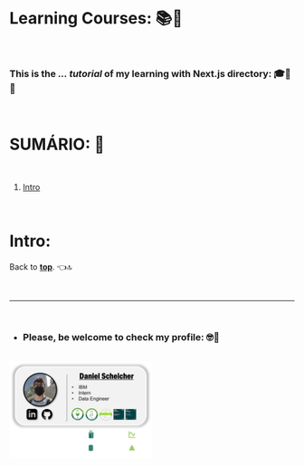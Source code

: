 # **Learning Courses:** :books::brain:

<br>

### This is the ***... tutorial*** of my learning with **Next.js directory**: :mortar_board::closed_book::robot:

<br>

# **SUMÁRIO:** :round_pushpin:

<br>

1. [Intro](./1-intro/)

<br>

# **Intro:**
Back to **[top](#learning-courses-booksbrain)**. :point_left::top:

<br>

***

<br>

- ### **Please, be welcome to check my profile:** :nerd_face::handshake:

<br>

<a href="https://github.com/DanScherr">
    <img src="./images/the-end-img.png" width="50%">
</a>